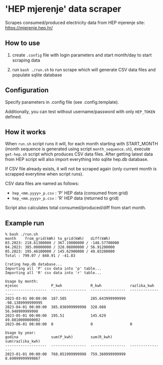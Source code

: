 # 'HEP mjerenje' data scraper

Scrapes consumed/produced electricity data from HEP mjerenje site: https://mjerenje.hep.hr/


## How to use

1. create `.config` file with login parameters and start month/day to start scraping data

2. run `bash ./run.sh` to run scrape which will generate CSV data files and populate sqlite database


## Configuration

Specify parameters in .config file (see .config.template).

Additionally, you can test without username/password with only `HEP_TOKEN` defined.


## How it works

When `run.sh` script runs it will, for each month starting with START_MONTH (month sequence is generated using script `month_sequence.sh`), execute `get-hep.sh` script which produces CSV data files. After getting latest data from HEP script will also import everything into sqlite hep.db database. 

If CSV file already exists, it will not be scraped again (only current month is scrapped everytime when script runs).

CSV data files are named as follows:

- `hep_<mm.yyyy>_p.csv` : 'P' HEP data (consumed from grid) 
- `hep_<mm.yyyy>_p.csv` : 'R' HEP data (returned to grid)

Script also calculates total consumed/produced/diff from start month.

## Example run


```
% bash ./run.sh
month    from_grid(kWh) to_grid(kWh)   diff(kWh)
03.2023: 218.61300000 / 367.19000000 / -148.57700000
04.2023: 385.00000000 / 328.08800000 / 56.91200000
05.2023: 195.46100000 / 145.62900000 / 49.83200000
Total : 799.07 / 840.91 / -41.83

Crating hep.db database...
Importing all 'P' csv data into 'p' table...
Importing all 'R' csv data into 'r' table...

Usage by month:
mjesec               P_kwh             R_kwh             razlika_kwh
-------------------  ----------------  ----------------  -----------------
2023-03-01 00:00:00  187.505           285.643999999999  -98.1389999999995
2023-04-01 00:00:00  385.036999999998  328.088           56.948999999998
2023-05-01 00:00:00  195.51            145.629           49.8810000000002
2023-06-01 00:00:00  0                 0                 0

Usage by year:
godina               sum(P_kwh)        sum(R_kwh)        sum(razlika_kwh)
-------------------  ----------------  ----------------  ----------------
2023-01-01 00:00:00  768.051999999998  759.360999999999  8.69099999999867
```
